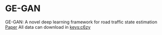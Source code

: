 # GE-GAN
GE-GAN: A novel deep learning framework for road traffic state estimation
[Paper](https://www.sciencedirect.com/science/article/pii/S0968090X19312409)
All data can download in [keys:c6zy](https://pan.baidu.com/s/1pxP9bYyRL3SM99G2Nzfj-Q)

